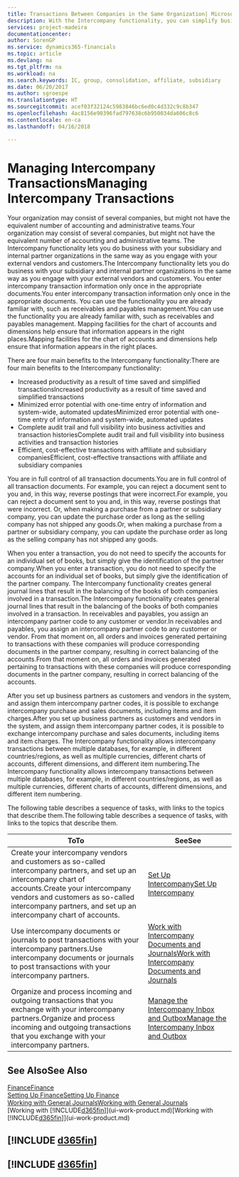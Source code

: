 ```yaml
---
title: Transactions Between Companies in the Same Organization| Microsoft Docs
description: With the Intercompany functionality, you can simplify business processes and transactions between companies within the same organization.
services: project-madeira
documentationcenter: 
author: SorenGP
ms.service: dynamics365-financials
ms.topic: article
ms.devlang: na
ms.tgt_pltfrm: na
ms.workload: na
ms.search.keywords: IC, group, consolidation, affiliate, subsidiary
ms.date: 06/20/2017
ms.author: sgroespe
ms.translationtype: HT
ms.sourcegitcommit: acef03f32124c5983846bc6ed0c4d332c9c8b347
ms.openlocfilehash: 4ac8156e90396fad797638c6b950034da606c8c6
ms.contentlocale: en-ca
ms.lasthandoff: 04/16/2018

---
```

# <a name="managing-intercompany-transactions"></a><span data-ttu-id="9af53-103">Managing Intercompany Transactions</span><span class="sxs-lookup"><span data-stu-id="9af53-103">Managing Intercompany Transactions</span></span>
<span data-ttu-id="9af53-104">Your organization may consist of several companies, but might not have the equivalent number of accounting and administrative teams.</span><span class="sxs-lookup"><span data-stu-id="9af53-104">Your organization may consist of several companies, but might not have the equivalent number of accounting and administrative teams.</span></span> <span data-ttu-id="9af53-105">The Intercompany functionality lets you do business with your subsidiary and internal partner organizations in the same way as you engage with your external vendors and customers.</span><span class="sxs-lookup"><span data-stu-id="9af53-105">The Intercompany functionality lets you do business with your subsidiary and internal partner organizations in the same way as you engage with your external vendors and customers.</span></span> <span data-ttu-id="9af53-106">You enter intercompany transaction information only once in the appropriate documents.</span><span class="sxs-lookup"><span data-stu-id="9af53-106">You enter intercompany transaction information only once in the appropriate documents.</span></span> <span data-ttu-id="9af53-107">You can use the functionality you are already familiar with, such as receivables and payables management.</span><span class="sxs-lookup"><span data-stu-id="9af53-107">You can use the functionality you are already familiar with, such as receivables and payables management.</span></span> <span data-ttu-id="9af53-108">Mapping facilities for the chart of accounts and dimensions help ensure that information appears in the right places.</span><span class="sxs-lookup"><span data-stu-id="9af53-108">Mapping facilities for the chart of accounts and dimensions help ensure that information appears in the right places.</span></span>  

<span data-ttu-id="9af53-109">There are four main benefits to the Intercompany functionality:</span><span class="sxs-lookup"><span data-stu-id="9af53-109">There are four main benefits to the Intercompany functionality:</span></span>  

- <span data-ttu-id="9af53-110">Increased productivity as a result of time saved and simplified transactions</span><span class="sxs-lookup"><span data-stu-id="9af53-110">Increased productivity as a result of time saved and simplified transactions</span></span>  
- <span data-ttu-id="9af53-111">Minimized error potential with one-time entry of information and system-wide, automated updates</span><span class="sxs-lookup"><span data-stu-id="9af53-111">Minimized error potential with one-time entry of information and system-wide, automated updates</span></span>  
- <span data-ttu-id="9af53-112">Complete audit trail and full visibility into business activities and transaction histories</span><span class="sxs-lookup"><span data-stu-id="9af53-112">Complete audit trail and full visibility into business activities and transaction histories</span></span>  
- <span data-ttu-id="9af53-113">Efficient, cost-effective transactions with affiliate and subsidiary companies</span><span class="sxs-lookup"><span data-stu-id="9af53-113">Efficient, cost-effective transactions with affiliate and subsidiary companies</span></span>  

<span data-ttu-id="9af53-114">You are in full control of all transaction documents.</span><span class="sxs-lookup"><span data-stu-id="9af53-114">You are in full control of all transaction documents.</span></span> <span data-ttu-id="9af53-115">For example, you can reject a document sent to you and, in this way, reverse postings that were incorrect.</span><span class="sxs-lookup"><span data-stu-id="9af53-115">For example, you can reject a document sent to you and, in this way, reverse postings that were incorrect.</span></span> <span data-ttu-id="9af53-116">Or, when making a purchase from a partner or subsidiary company, you can update the purchase order as long as the selling company has not shipped any goods.</span><span class="sxs-lookup"><span data-stu-id="9af53-116">Or, when making a purchase from a partner or subsidiary company, you can update the purchase order as long as the selling company has not shipped any goods.</span></span>  

<span data-ttu-id="9af53-117">When you enter a transaction, you do not need to specify the accounts for an individual set of books, but simply give the identification of the partner company.</span><span class="sxs-lookup"><span data-stu-id="9af53-117">When you enter a transaction, you do not need to specify the accounts for an individual set of books, but simply give the identification of the partner company.</span></span> <span data-ttu-id="9af53-118">The Intercompany functionality creates general journal lines that result in the balancing of the books of both companies involved in a transaction.</span><span class="sxs-lookup"><span data-stu-id="9af53-118">The Intercompany functionality creates general journal lines that result in the balancing of the books of both companies involved in a transaction.</span></span> <span data-ttu-id="9af53-119">In receivables and payables, you assign an intercompany partner code to any customer or vendor.</span><span class="sxs-lookup"><span data-stu-id="9af53-119">In receivables and payables, you assign an intercompany partner code to any customer or vendor.</span></span> <span data-ttu-id="9af53-120">From that moment on, all orders and invoices generated pertaining to transactions with these companies will produce corresponding documents in the partner company, resulting in correct balancing of the accounts.</span><span class="sxs-lookup"><span data-stu-id="9af53-120">From that moment on, all orders and invoices generated pertaining to transactions with these companies will produce corresponding documents in the partner company, resulting in correct balancing of the accounts.</span></span>  

 <span data-ttu-id="9af53-121">After you set up business partners as customers and vendors in the system, and assign them intercompany partner codes, it is possible to exchange intercompany purchase and sales documents, including items and item charges.</span><span class="sxs-lookup"><span data-stu-id="9af53-121">After you set up business partners as customers and vendors in the system, and assign them intercompany partner codes, it is possible to exchange intercompany purchase and sales documents, including items and item charges.</span></span> <span data-ttu-id="9af53-122">The Intercompany functionality allows intercompany transactions between multiple databases, for example, in different countries/regions, as well as multiple currencies, different charts of accounts, different dimensions, and different item numbering.</span><span class="sxs-lookup"><span data-stu-id="9af53-122">The Intercompany functionality allows intercompany transactions between multiple databases, for example, in different countries/regions, as well as multiple currencies, different charts of accounts, different dimensions, and different item numbering.</span></span>  

<span data-ttu-id="9af53-123">The following table describes a sequence of tasks, with links to the topics that describe them.</span><span class="sxs-lookup"><span data-stu-id="9af53-123">The following table describes a sequence of tasks, with links to the topics that describe them.</span></span>

 |<span data-ttu-id="9af53-124">To</span><span class="sxs-lookup"><span data-stu-id="9af53-124">To</span></span> |<span data-ttu-id="9af53-125">See</span><span class="sxs-lookup"><span data-stu-id="9af53-125">See</span></span>|
 |---|---|
 |<span data-ttu-id="9af53-126">Create your intercompany vendors and customers as so-called intercompany partners, and set up an intercompany chart of accounts.</span><span class="sxs-lookup"><span data-stu-id="9af53-126">Create your intercompany vendors and customers as so-called intercompany partners, and set up an intercompany chart of accounts.</span></span>|[<span data-ttu-id="9af53-127">Set Up Intercompany</span><span class="sxs-lookup"><span data-stu-id="9af53-127">Set Up Intercompany</span></span>](intercompany-how-setup.md)|
 |<span data-ttu-id="9af53-128">Use intercompany documents or journals to post transactions with your intercompany partners.</span><span class="sxs-lookup"><span data-stu-id="9af53-128">Use intercompany documents or journals to post transactions with your intercompany partners.</span></span>|[<span data-ttu-id="9af53-129">Work with Intercompany Documents and Journals</span><span class="sxs-lookup"><span data-stu-id="9af53-129">Work with Intercompany Documents and Journals</span></span>](intercompany-how-work-documents-journals.md)|
 |<span data-ttu-id="9af53-130">Organize and process incoming and outgoing transactions that you exchange with your intercompany partners.</span><span class="sxs-lookup"><span data-stu-id="9af53-130">Organize and process incoming and outgoing transactions that you exchange with your intercompany partners.</span></span>|[<span data-ttu-id="9af53-131">Manage the Intercompany Inbox and Outbox</span><span class="sxs-lookup"><span data-stu-id="9af53-131">Manage the Intercompany Inbox and Outbox</span></span>](intercompany-how-manage-intercompany-inbox.md)|

## <a name="see-also"></a><span data-ttu-id="9af53-132">See Also</span><span class="sxs-lookup"><span data-stu-id="9af53-132">See Also</span></span>
[<span data-ttu-id="9af53-133">Finance</span><span class="sxs-lookup"><span data-stu-id="9af53-133">Finance</span></span>](finance.md)  
[<span data-ttu-id="9af53-134">Setting Up Finance</span><span class="sxs-lookup"><span data-stu-id="9af53-134">Setting Up Finance</span></span>](finance-setup-finance.md)  
[<span data-ttu-id="9af53-135">Working with General Journals</span><span class="sxs-lookup"><span data-stu-id="9af53-135">Working with General Journals</span></span>](ui-work-general-journals.md)  
<span data-ttu-id="9af53-136">[Working with [!INCLUDE[d365fin](includes/d365fin_md.md)]](ui-work-product.md)</span><span class="sxs-lookup"><span data-stu-id="9af53-136">[Working with [!INCLUDE[d365fin](includes/d365fin_md.md)]](ui-work-product.md)</span></span>

## [!INCLUDE [d365fin](includes/free_trial_md.md)]  
## [!INCLUDE [d365fin](includes/training_link_md.md)]


